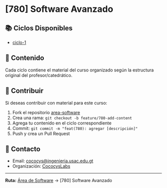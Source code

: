 # [780] Software Avanzado

## 📚 Ciclos Disponibles

- [ciclo-1](./ciclo-1/)

## 📁 Contenido

Cada ciclo contiene el material del curso organizado según la estructura original del profesor/catedrático.

## 🤝 Contribuir

Si deseas contribuir con material para este curso:

1. Fork el repositorio [area-software](https://github.com/CococysLabs/area-software)
2. Crea una rama: `git checkout -b feature/780-add-content`
3. Agrega tu contenido en el ciclo correspondiente
4. Commit: `git commit -m "feat(780): agregar [descripción]"`
5. Push y crea un Pull Request

## 📧 Contacto

- Email: cococys@ingenieria.usac.edu.gt
- Organización: [CococysLabs](https://github.com/CococysLabs)

---

**Ruta:** [Área de Software](../) → [780] Software Avanzado
